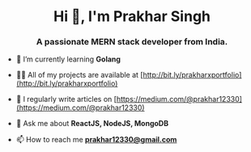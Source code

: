 <h1 align="center">Hi 👋, I'm Prakhar Singh</h1>
<h3 align="center">A passionate MERN stack developer from India.</h3>


- 🌱 I’m currently learning **Golang**

- 👨‍💻 All of my projects are available at [http://bit.ly/prakharxportfolio](http://bit.ly/prakharxportfolio)

- 📝 I regularly write articles on [https://medium.com/@prakhar12330](https://medium.com/@prakhar12330)

- 💬 Ask me about **ReactJS, NodeJS, MongoDB**

- 📫 How to reach me **prakhar12330@gmail.com**








